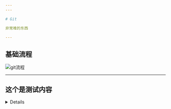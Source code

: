 ```yaml
---
---

# Git

非常难的东西

---
```


## 基础流程

![git流程](https://s2.loli.net/2022/11/25/nRQtrckGNyavA7x.jpg)

---

## 这个是测试内容

<details>
<iframe width="100%" height="400px" src="//player.bilibili.com/player.html?aid=513069941&bvid=BV1r3411F7kn&cid=763819524&page=1&danmaku=0&high_quality=1" scrolling="no" border="0" frameborder="no" framespacing="0" allowfullscreen="true"> </iframe>
</details>
